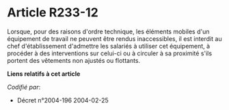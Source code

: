 # Article R233-12

Lorsque, pour des raisons d'ordre technique, les éléments mobiles d'un équipement de travail ne peuvent être rendus
inaccessibles, il est interdit au chef d'établissement d'admettre les salariés à utiliser cet équipement, à procéder à des
interventions sur celui-ci ou à circuler à sa proximité s'ils portent des vêtements non ajustés ou flottants.

**Liens relatifs à cet article**

_Codifié par_:

  - Décret n°2004-196 2004-02-25
